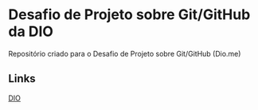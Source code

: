 # Desafio de Projeto sobre Git/GitHub da DIO
Repositório criado para o Desafio de Projeto sobre Git/GitHub (Dio.me)
## Links
[DIO](https://www.dio.me/)
